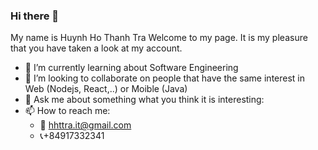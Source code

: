### Hi there 👋
My name is Huynh Ho Thanh Tra
Welcome to my page. It is my pleasure that you have taken a look at my account.
- 🌱 I’m currently learning about Software Engineering
- 👯 I’m looking to collaborate on people that have the same interest in Web (Nodejs, React,..) or Moible (Java) 
- 💬 Ask me about something what you think it is interesting:
- 📫 How to reach me: 
  - :email: hhttra.it@gmail.com
  - :telephone_receiver:+84917332341
<!--
**hothanhtrahuynh/hothanhtrahuynh** is a ✨ _special_ ✨ repository because its `README.md` (this file) appears on your GitHub profile.

Here are some ideas to get you started:

- 🔭 I’m currently working on ...
- 🌱 I’m currently learning ...
- 👯 I’m looking to collaborate on ...
- 🤔 I’m looking for help with ...
- 💬 Ask me about ...
- 📫 How to reach me: ...
- 😄 Pronouns: ...
- ⚡ Fun fact: ...
-->
